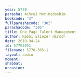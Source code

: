 ```yaml
---
year: 5770
parasha: Achrei Mot-Kedoshim
bookcode: "3"
fullparashacode: "305"
parashacode: "305"
title: One Page Talent Management
author: Rabbi Eliezer Hirsch
date: 2010-04-24
id: 57703051
filename: 5770-305-1
layout: audio
moment: 
shabbat: 
occasion: 
---
```

